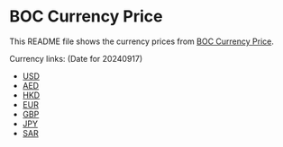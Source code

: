 # BOC Currency Price

This README file shows the currency prices from [BOC Currency Price](https://www.boc.cn/sourcedb/whpj/).

Currency links: (Date for 20240917)

- [USD](https://bocurrencyprice.techina.science/BOC_CURRENCY_PRICE/USD/20240917.json)
- [AED](https://bocurrencyprice.techina.science/BOC_CURRENCY_PRICE/AED/20240917.json)
- [HKD](https://bocurrencyprice.techina.science/BOC_CURRENCY_PRICE/HKD/20240917.json)
- [EUR](https://bocurrencyprice.techina.science/BOC_CURRENCY_PRICE/EUR/20240917.json)
- [GBP](https://bocurrencyprice.techina.science/BOC_CURRENCY_PRICE/GBP/20240917.json)
- [JPY](https://bocurrencyprice.techina.science/BOC_CURRENCY_PRICE/JPY/20240917.json)
- [SAR](https://bocurrencyprice.techina.science/BOC_CURRENCY_PRICE/SAR/20240917.json)
